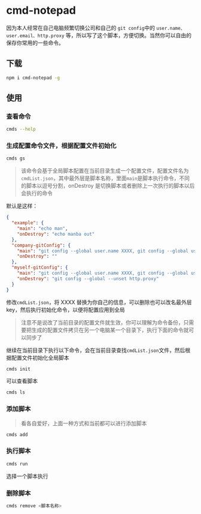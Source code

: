 # cmd-notepad

因为本人经常在自己电脑频繁切换公司和自己的 `git config`中的 `user.name、user.email、http.proxy` 等，所以写了这个脚本，方便切换。当然你可以自由的保存你常用的一些命令。

## 下载

```bash
npm i cmd-notepad -g
```

## 使用

### 查看命令

```bash
cmds --help
```

### 生成配置命令文件，根据配置文件初始化

```bash
cmds gs
```

> 该命令会基于全局脚本配置在当前目录生成一个配置文件，配置文件名为`cmdList.json`，其中最外层是脚本名称，里面`main`是脚本执行命令，不同的脚本以逗号分割，onDestroy 是切换脚本或者删除上一次执行的脚本以后会执行的命令

默认是这样：

```json
{
  "example": {
    "main": "echo man",
    "onDestroy": "echo manba out"
  },
  "company-gitConfig": {
    "main": "git config --global user.name XXXX, git config --global user.email XXXX",
    "onDestroy": ""
  },
  "myself-gitConfig": {
    "main": "git config --global user.name XXXX, git config --global user.email XXXX, git config --global http.proxy 127.0.0.1:XXXX",
    "onDestroy": "git config --global --unset http.proxy"
  }
}
```

修改`cmdList.json`，将 XXXX 替换为你自己的信息，可以删除也可以改名最外层 key，然后执行初始化命令，以便将配置应用到全局

> 注意不是说改了当前目录的配置文件就生效，你可以理解为命令备份，只需要把生成的配置文件拷贝在另一个电脑某一个目录下，执行下面的命令就可以同步了

继续在当前目录下执行以下命令，会在当前目录查找`cmdList.json`文件，然后根据配置文件初始化全局脚本

```bash
cmds init
```

可以查看脚本

```bash
cmds ls
```

### 添加脚本

> 看各自爱好，上面一种方式和当前都可以进行添加脚本

```bash
cmds add
```

### 执行脚本

```bash
cmds run
```

选择一个脚本执行

### 删除脚本

```bash
cmds remove <脚本名称>
```
